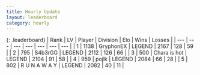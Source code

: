 ```yaml
---
title: Hourly Update
layout: leaderboard
category: hourly
---
```


{: .leaderboard}
| Rank | LV | Player | Division | Elo | Wins | Losses |
| --- | --- | --- | --- | --- | --- | --- |
| <span data-change="0">1</span> | 1138 | <span title="ID: 315148">GryphonEX</span> | LEGEND | <span data-change="0">2167</span> | <span data-change="0">128</span> | <span data-change="0">59</span> |
| <span data-change="1">2</span> | 795 | <span title="ID: 166888">S4b3rGG</span> | LEGEND | <span data-change="26">2112</span> | <span data-change="4">126</span> | <span data-change="0">66</span> |
| <span data-change="-1">3</span> | 500 | <span title="ID: 382502">Chara is hot</span> | LEGEND | <span data-change="0">2104</span> | <span data-change="0">91</span> | <span data-change="0">58</span> |
| <span data-change="0">4</span> | 959 | <span title="ID: 4783">pojlk</span> | LEGEND | <span data-change="0">2084</span> | <span data-change="0">66</span> | <span data-change="0">28</span> |
| <span data-change="0">5</span> | 802 | <span title="ID: 66144">R U N A W A Y</span> | LEGEND | <span data-change="0">2082</span> | <span data-change="0">40</span> | <span data-change="0">11</span> |